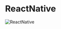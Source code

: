 # ReactNative

<img align="center" alt="ReactNative" src="https://miro.medium.com/max/1024/1*xDi2csEAWxu95IEkaNdFUQ.png"/>
